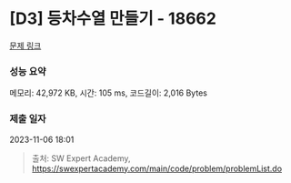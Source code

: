 # [D3] 등차수열 만들기 - 18662 

[문제 링크](https://swexpertacademy.com/main/code/problem/problemDetail.do?contestProbId=AYo-e9EKmGoDFAQI) 

### 성능 요약

메모리: 42,972 KB, 시간: 105 ms, 코드길이: 2,016 Bytes

### 제출 일자

2023-11-06 18:01



> 출처: SW Expert Academy, https://swexpertacademy.com/main/code/problem/problemList.do